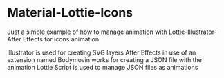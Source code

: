 # Material-Lottie-Icons
Just a simple example of how to manage animation with Lottie-Illustrator-After Effects for icons animation

Illustrator is used for creating SVG layers
After Effects in use of an extension named Bodymovin works for creating a JSON file with the animation
Lottie Script is used to manage JSON files as animations
